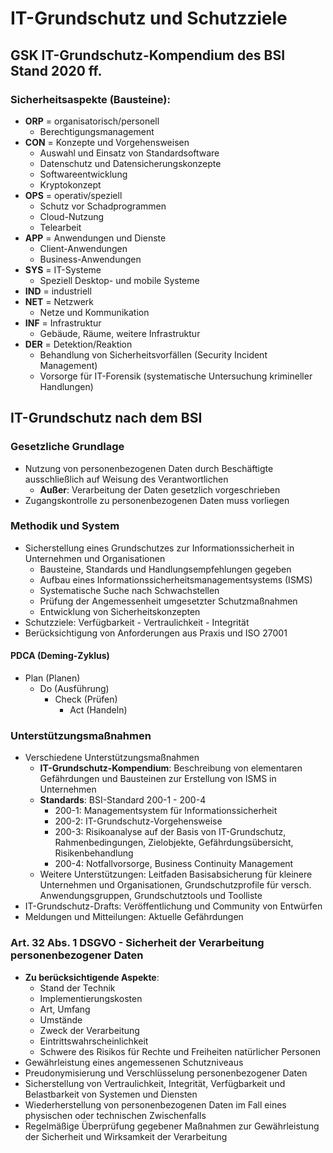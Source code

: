 # IT-Grundschutz und Schutzziele

## GSK IT-Grundschutz-Kompendium des BSI Stand 2020 ff.

### Sicherheitsaspekte (Bausteine):
- **ORP** = organisatorisch/personell
  - Berechtigungsmanagement
- **CON** = Konzepte und Vorgehensweisen
  - Auswahl und Einsatz von Standardsoftware
  - Datenschutz und Datensicherungskonzepte
  - Softwareentwicklung
  - Kryptokonzept
- **OPS** = operativ/speziell
  - Schutz vor Schadprogrammen
  - Cloud-Nutzung
  - Telearbeit
- **APP** = Anwendungen und Dienste
  - Client-Anwendungen
  - Business-Anwendungen
- **SYS** = IT-Systeme
  - Speziell Desktop- und mobile Systeme
- **IND** = industriell
- **NET** = Netzwerk
  - Netze und Kommunikation
- **INF** = Infrastruktur
  - Gebäude, Räume, weitere Infrastruktur
- **DER** = Detektion/Reaktion
  - Behandlung von Sicherheitsvorfällen (Security Incident Management)
  - Vorsorge für IT-Forensik (systematische Untersuchung krimineller Handlungen)


## IT-Grundschutz nach dem BSI

### Gesetzliche Grundlage
- Nutzung von personenbezogenen Daten durch Beschäftigte ausschließlich auf Weisung des Verantwortlichen
  - **Außer**: Verarbeitung der Daten gesetzlich vorgeschrieben
- Zugangskontrolle zu personenbezogenen Daten muss vorliegen

### Methodik und System
- Sicherstellung eines Grundschutzes zur Informationssicherheit in Unternehmen und Organisationen
  - Bausteine, Standards und Handlungsempfehlungen gegeben
  - Aufbau eines Informationssicherheitsmanagementsystems (ISMS)
  - Systematische Suche nach Schwachstellen
  - Prüfung der Angemessenheit umgesetzter Schutzmaßnahmen
  - Entwicklung von Sicherheitskonzepten
- Schutzziele: Verfügbarkeit - Vertraulichkeit - Integrität
- Berücksichtigung von Anforderungen aus Praxis und ISO 27001

#### PDCA (Deming-Zyklus)
- Plan (Planen) 
  - Do (Ausführung) 
    - Check (Prüfen)
      - Act (Handeln)

### Unterstützungsmaßnahmen
- Verschiedene Unterstützungsmaßnahmen
  - **IT-Grundschutz-Kompendium**: Beschreibung von elementaren Gefährdungen und Bausteinen zur Erstellung von ISMS in Unternehmen
  - **Standards**: BSI-Standard 200-1 - 200-4
    - 200-1: Managementsystem für Informationssicherheit
    - 200-2: IT-Grundschutz-Vorgehensweise
    - 200-3: Risikoanalyse auf der Basis von IT-Grundschutz, Rahmenbedingungen, Zielobjekte, Gefährdungsübersicht, Risikenbehandlung
    - 200-4: Notfallvorsorge, Business Continuity Management
  - Weitere Unterstützungen: Leitfaden Basisabsicherung für kleinere Unternehmen und Organisationen, Grundschutzprofile für versch. Anwendungsgruppen, Grundschutztools und Toolliste
- IT-Grundschutz-Drafts: Veröffentlichung und Community von Entwürfen
- Meldungen und Mitteilungen: Aktuelle Gefährdungen

### Art. 32 Abs. 1 DSGVO - Sicherheit der Verarbeitung personenbezogener Daten
- **Zu berücksichtigende Aspekte**: 
  - Stand der Technik
  - Implementierungskosten
  - Art, Umfang
  - Umstände
  - Zweck der Verarbeitung
  - Eintrittswahrscheinlichkeit
  - Schwere des Risikos für Rechte und Freiheiten natürlicher Personen
- Gewährleistung eines angemessenen Schutzniveaus
- Preudonymisierung und Verschlüsselung personenbezogener Daten
- Sicherstellung von Vertraulichkeit, Integrität, Verfügbarkeit und Belastbarkeit von Systemen und Diensten
- Wiederherstellung von personenbezogenen Daten im Fall eines physischen oder technischen Zwischenfalls
- Regelmäßige Überprüfung gegebener Maßnahmen zur Gewährleistung der Sicherheit und Wirksamkeit der Verarbeitung


